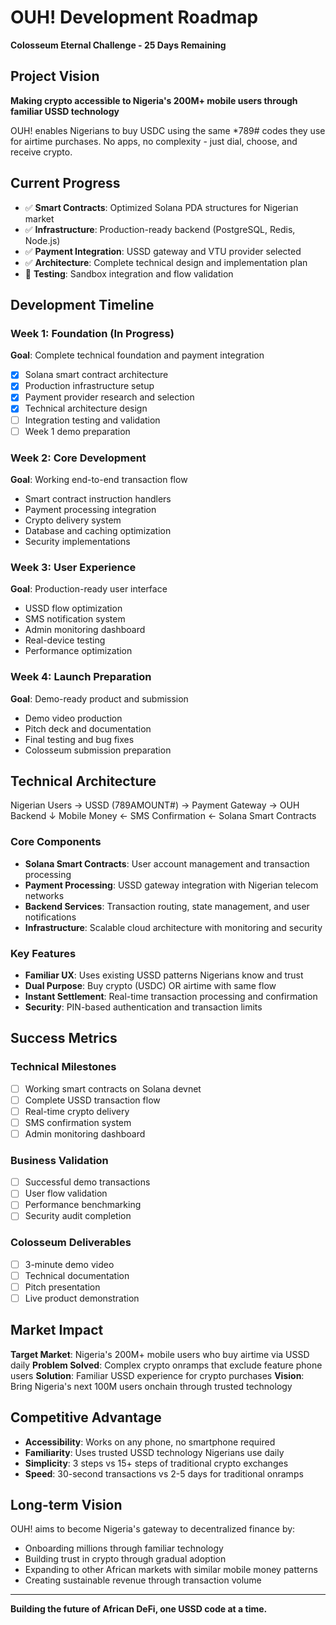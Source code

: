 # OUH! Development Roadmap
**Colosseum Eternal Challenge - 25 Days Remaining**

## Project Vision
**Making crypto accessible to Nigeria's 200M+ mobile users through familiar USSD technology**

OUH! enables Nigerians to buy USDC using the same *789# codes they use for airtime purchases. No apps, no complexity - just dial, choose, and receive crypto.

## Current Progress
- ✅ **Smart Contracts**: Optimized Solana PDA structures for Nigerian market
- ✅ **Infrastructure**: Production-ready backend (PostgreSQL, Redis, Node.js)
- ✅ **Payment Integration**: USSD gateway and VTU provider selected
- ✅ **Architecture**: Complete technical design and implementation plan
- 🔄 **Testing**: Sandbox integration and flow validation

## Development Timeline

### **Week 1: Foundation** (In Progress)
**Goal**: Complete technical foundation and payment integration
- [x] Solana smart contract architecture
- [x] Production infrastructure setup  
- [x] Payment provider research and selection
- [x] Technical architecture design
- [ ] Integration testing and validation
- [ ] Week 1 demo preparation

### **Week 2: Core Development**
**Goal**: Working end-to-end transaction flow
- Smart contract instruction handlers
- Payment processing integration
- Crypto delivery system
- Database and caching optimization
- Security implementations

### **Week 3: User Experience**
**Goal**: Production-ready user interface
- USSD flow optimization
- SMS notification system
- Admin monitoring dashboard
- Real-device testing
- Performance optimization

### **Week 4: Launch Preparation**
**Goal**: Demo-ready product and submission
- Demo video production
- Pitch deck and documentation
- Final testing and bug fixes
- Colosseum submission preparation

## Technical Architecture
Nigerian Users → USSD (789AMOUNT#) → Payment Gateway → OUH Backend
↓
Mobile Money ← SMS Confirmation ← Solana Smart Contracts

### Core Components
- **Solana Smart Contracts**: User account management and transaction processing
- **Payment Processing**: USSD gateway integration with Nigerian telecom networks
- **Backend Services**: Transaction routing, state management, and user notifications
- **Infrastructure**: Scalable cloud architecture with monitoring and security

### Key Features
- **Familiar UX**: Uses existing USSD patterns Nigerians know and trust
- **Dual Purpose**: Buy crypto (USDC) OR airtime with same flow
- **Instant Settlement**: Real-time transaction processing and confirmation
- **Security**: PIN-based authentication and transaction limits

## Success Metrics

### Technical Milestones
- [ ] Working smart contracts on Solana devnet
- [ ] Complete USSD transaction flow
- [ ] Real-time crypto delivery
- [ ] SMS confirmation system
- [ ] Admin monitoring dashboard

### Business Validation
- [ ] Successful demo transactions
- [ ] User flow validation
- [ ] Performance benchmarking
- [ ] Security audit completion

### Colosseum Deliverables
- [ ] 3-minute demo video
- [ ] Technical documentation
- [ ] Pitch presentation
- [ ] Live product demonstration

## Market Impact

**Target Market**: Nigeria's 200M+ mobile users who buy airtime via USSD daily
**Problem Solved**: Complex crypto onramps that exclude feature phone users
**Solution**: Familiar USSD experience for crypto purchases
**Vision**: Bring Nigeria's next 100M users onchain through trusted technology

## Competitive Advantage

- **Accessibility**: Works on any phone, no smartphone required
- **Familiarity**: Uses trusted USSD technology Nigerians use daily
- **Simplicity**: 3 steps vs 15+ steps of traditional crypto exchanges
- **Speed**: 30-second transactions vs 2-5 days for traditional onramps

## Long-term Vision

OUH! aims to become Nigeria's gateway to decentralized finance by:
- Onboarding millions through familiar technology
- Building trust in crypto through gradual adoption
- Expanding to other African markets with similar mobile money patterns
- Creating sustainable revenue through transaction volume

---
**Building the future of African DeFi, one USSD code at a time.**
